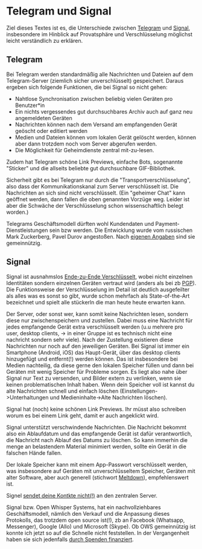 # Telegram und Signal

Ziel dieses Textes ist es, die Unterschiede zwischen [Telegram](https://telegram.org/) und [Signal](https://signal.org/), insbesondere im Hinblick auf Provatsphäre und Verschlüsselung möglichst leicht verständlich zu erklären.

## Telegram

Bei Telegram werden standardmäßig alle Nachrichten und Dateien auf dem Telegram-Server (ziemlich sicher unverschlüsselt) gespeichert.
Daraus ergeben sich folgende Funktionen, die bei Signal so nicht gehen:

* Nahtlose Synchronisation zwischen beliebig vielen Geräten pro Benutzer*in
* Ein nichts vergessendes gut durchsuchbares Archiv auch auf ganz neu angemeldeten Geräten
* Nachrichten können nach dem Versand am empfangenden Gerät geöscht oder editiert werden
* Medien und Dateien können vom lokalen Gerät gelöscht werden, können aber dann trotzdem noch vom Server abgerufen werden.
* Die Möglichkeit für Geheimdienste zentral mit-zu-lesen.

Zudem hat Telegram schöne Link Previews, einfache Bots, sogenannte "Sticker" und die allseits beliebte gut durchsuchbare GIF-Bibliothek.

Sicherheit gibt es bei Telegram nur durch die "Transportverschlüsselung", also dass der Kommunikationskanal zum Server verschlüsselt ist. Die Nachrichten an sich sind nicht verschlüsselt. (Ein "geheimer Chat" kann geöffnet werden, dann fallen die oben genannten Vorzüge weg. Leider ist aber die Schwäche der Verschlüsselung schon wissenschaftlich belegt worden.)

Telegrams Geschäftsmodell dürften wohl Kundendaten und Payment-Dienstleistungen sein bzw werden. Die Entwicklung wurde vom russischen Mark Zuckerberg, Pavel Durov angestoßen. Nach [eigenen Angaben](https://de.wikipedia.org/wiki/Telegram_Messenger#Geschichte_und_Hintergr%C3%BCnde) sind sie gemeinnützig. 

## Signal

Signal ist ausnahmslos [Ende-zu-Ende Verschlüsselt](https://de.wikipedia.org/wiki/Ende-zu-Ende-Verschl%C3%BCsselung), wobei nicht einzelnen Identitäten sondern einzelnen Geräten vertraut wird (anders als bei zb [PGP](https://de.wikipedia.org/wiki/Pretty_Good_Privacy)). Die Funktionsweise der Verschlüsselung im Detail ist deutlich ausgefeilter als alles was es sonst so gibt, wurde schon mehrfach als State-of-the-Art bezeichnet und spielt alle stückerln die man heute heute erwarten kann. 

Der Server, oder sonst wer, kann somit keine Nachrichten lesen, sondern diese nur zwischenspeichern und zustellen. Dabei muss eine Nachricht für jedes empfangende Gerät extra verschlüsselt werden (u.u mehrere pro user, desktop clients, -> in einer Gruppe ist es technisch nicht eine nachricht sondern sehr viele). Nach der Zustellung existieren diese Nachrichten nur noch auf den jeweiligen Geräten.
Bei Signal ist immer ein Smartphone (Android, iOS) das Haupt-Gerät, über das desktop clients hinzugefügt und entfernt(!) werden können.
Das ist insbesondere bei Medien nachteilig, da diese gerne den lokalen Speicher füllen und dann bei Geräten mit wenig Speicher für Probleme sorgen.
Es liegt also nahe über Signal nur Text zu versenden, und Bilder extern zu verlinken, wenn sie keinen problematischen Inhalt haben.
Wenn dein Speicher voll ist kannst du alte Nachrichten schnell und einfach löschen (Einstellungen->Unterhaltungen und Medieninhalte->Alte Nachrichten löschen). 

Signal hat (noch) keine schönen Link Previews. Ihr müsst also schreiben worum es bei einem Link geht, damit er auch angeklickt wird.

Signal unterstützt verschwindende Nachrichten. Die Nachricht bekommt also ein Ablaufdatum und das empfangende Gerät ist dafür verantwortlich, die Nachricht nach Ablauf des Datums zu löschen. So kann immerhin die menge an belastendem Material minimiert werden, sollte ein Gerät in die falschen Hände fallen.

Der lokale Speicher kann mit einem App-Passwort verschlüsselt werden, was insbesondere auf Geräten mit unverschlüsseltem Speicher, Geräten mit alter Software, aber auch generell (stichwort [Meltdown](https://de.wikipedia.org/wiki/Meltdown_(Sicherheitsl%C3%BCcke))), empfehlenswert ist. 

Signel [sendet deine Kontkte nicht(!)](https://signal.org/blog/private-contact-discovery/) an den zentralen Server.

Signal bzw. Open Whisper Systems, hat ein nachvollziehbares Geschäftsmodell, nämlich den Verkauf und die Anpassung dieses Protokolls, das trotzdem open source ist(!), zb an Facebook (Whatsapp, Messenger), Google (Allo) und Microsoft (Skype). Ob OWS gemeinnützig ist konnte ich jetzt so auf die Schnelle nicht feststellen. In der Vergangenheit haben sie sich jedenfalls [durch Spenden finanziert](https://en.wikipedia.org/wiki/Open_Whisper_Systems#Funding). 


